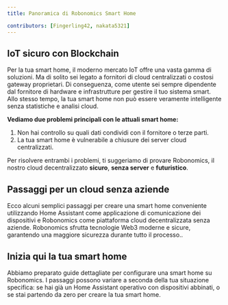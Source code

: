 ```yaml
---
title: Panoramica di Robonomics Smart Home

contributors: [Fingerling42, nakata5321]
---
```


## IoT sicuro con Blockchain 

Per la tua smart home, il moderno mercato IoT offre una vasta gamma di soluzioni. Ma di solito sei legato a fornitori di cloud centralizzati o costosi gateway proprietari. Di conseguenza, come utente sei sempre dipendente dal fornitore di hardware e infrastrutture per gestire il tuo sistema smart. Allo stesso tempo, la tua smart home non può essere veramente intelligente senza statistiche e analisi cloud.

<robo-wiki-video loop controls :videos="[{src: 'https://crustipfs.info/ipfs/QmStCDsEHCYwVYvnDdmZBMnobPmrgZx3iJLm65b8XNzKQa', type:'mp4'}, {src: 'https://crustipfs.info/ipfs/QmdZKkPJCa9GEN43iUBX81jfrFTDxcn7J6wWURrwNVwcKx', type:'webm'}]"  cover="covers/cover-3.png" />

**Vediamo due problemi principali con le attuali smart home:**

1. Non hai controllo su quali dati condividi con il fornitore o terze parti.
2. La tua smart home è vulnerabile a chiusure dei server cloud centralizzati. 

<robo-wiki-picture src="home-assistant/ha-problems.png" />

Per risolvere entrambi i problemi, ti suggeriamo di provare Robonomics, il nostro cloud decentralizzato **sicuro**, **senza server** e **futuristico**.

<robo-wiki-picture src="home-assistant/ha-robonomics.png" />

## Passaggi per un cloud senza aziende

Ecco alcuni semplici passaggi per creare una smart home conveniente utilizzando Home Assistant come applicazione di comunicazione dei dispositivi e Robonomics come piattaforma cloud decentralizzata senza aziende. Robonomics sfrutta tecnologie Web3 moderne e sicure, garantendo una maggiore sicurezza durante tutto il processo..

<robo-wiki-picture src="home-assistant/robonomics-secure-blockchain-smart-home_3.png" />

## Inizia qui la tua smart home

Abbiamo preparato guide dettagliate per configurare una smart home su Robonomics. I passaggi possono variare a seconda della tua situazione specifica: se hai già un Home Assistant operativo con dispositivi abbinati, o se stai partendo da zero per creare la tua smart home.

<robo-wiki-grid-element-wrapper textAlign="center" :columns="2" flexible>
  <robo-wiki-grid-element>
    <robo-wiki-button link="/docs/it/sub-activate/?topic=Upgrade Home Assistant OS" label="For Home Assistant users" block />
  </robo-wiki-grid-element>
  <robo-wiki-grid-element>
    <robo-wiki-button link="/docs/it/hass-image-install" label="For new users" block />
  </robo-wiki-grid-element>
</robo-wiki-grid-element-wrapper>
